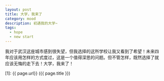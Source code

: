 ```yaml
---
layout: post
title: 大学，我来了
category: mood
description: 初遇我的大学~
tags:
  - hope
  - new start
---
```


我对于武汉这座城市感到很失望，但我选择的这所学校让我又看到了希望！未来四年应该用怎样的方式度过，这是一个值得深思的问题。但不管怎样，既然选择了就应该无悔的走下去！大学，我来了！





[SilentVally]:    http://silentvally.github.io  "SilentVally"
[1]:    {{ page.url}}  ({{ page.title }})
